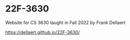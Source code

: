 # 22F-3630
Website for CS 3630 taught in Fall 2022 by Frank Dellaert 

https://dellaert.github.io/22F-3630/
